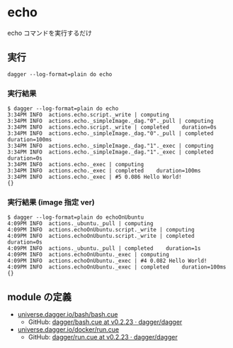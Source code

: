 # echo
echo コマンドを実行するだけ

## 実行
```
dagger --log-format=plain do echo
```

### 実行結果
```
$ dagger --log-format=plain do echo
3:34PM INFO  actions.echo.script._write | computing
3:34PM INFO  actions.echo._simpleImage._dag."0"._pull | computing
3:34PM INFO  actions.echo.script._write | completed    duration=0s
3:34PM INFO  actions.echo._simpleImage._dag."0"._pull | completed    duration=100ms
3:34PM INFO  actions.echo._simpleImage._dag."1"._exec | computing
3:34PM INFO  actions.echo._simpleImage._dag."1"._exec | completed    duration=0s
3:34PM INFO  actions.echo._exec | computing
3:34PM INFO  actions.echo._exec | completed    duration=100ms
3:34PM INFO  actions.echo._exec | #5 0.086 Hello World!
{}
```

### 実行結果 (image 指定 ver)
```
$ dagger --log-format=plain do echoOnUbuntu
4:09PM INFO  actions._ubuntu._pull | computing
4:09PM INFO  actions.echoOnUbuntu.script._write | computing
4:09PM INFO  actions.echoOnUbuntu.script._write | completed    duration=0s
4:09PM INFO  actions._ubuntu._pull | completed    duration=1s
4:09PM INFO  actions.echoOnUbuntu._exec | computing
4:09PM INFO  actions.echoOnUbuntu._exec | #4 0.082 Hello World!
4:09PM INFO  actions.echoOnUbuntu._exec | completed    duration=100ms
{}
```

## module の定義
- [universe.dagger.io/bash/bash.cue](cue.mod/pkg/universe.dagger.io/bash/bash.cue)
    - GitHub: [dagger/bash.cue at v0.2.23 · dagger/dagger](https://github.com/dagger/dagger/blob/v0.2.23/pkg/universe.dagger.io/bash/bash.cue)
- [universe.dagger.io/docker/run.cue](cue.mod/pkg/universe.dagger.io/docker/run.cue)
    - GitHub: [dagger/run.cue at v0.2.23 · dagger/dagger](https://github.com/dagger/dagger/blob/v0.2.23/pkg/universe.dagger.io/docker/run.cue)
